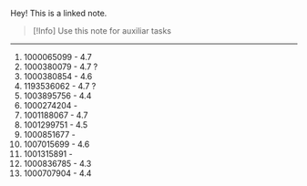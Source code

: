 Hey! This is a linked note.

>[!Info]
>Use this note for auxiliar tasks

---

1. 1000065099 - 4.7
2. 1000380079 - 4.7 ?
3. 1000380854 - 4.6
4. 1193536062 - 4.7 ?
5. 1003895756 - 4.4
6. 1000274204 - 
7. 1001188067 - 4.7 
8. 1001299751 - 4.5
9. 1000851677 - 
10. 1007015699 - 4.6
11. 1001315891 - 
12. 1000836785 - 4.3
13. 1000707904 - 4.4




